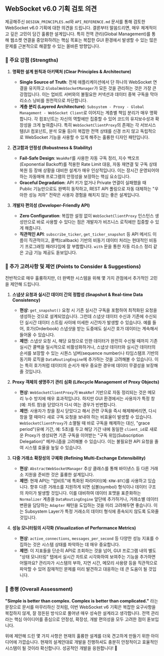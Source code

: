 ## WebSocket v6.0 기획 검토 의견

제공해주신 `DESIGN_PRINCIPLES.md`와 `API_REFERENCE.md` 문서를 통해 검토한 WebSocket v6.0 기획에 대한 의견을 드립니다. 결론부터 말씀드리면, 매우 체계적이고 깊은 고민이 담긴 훌륭한 설계입니다. 특히 전역 관리(Global Management)를 통해 웹소켓 연결을 중앙화하려는 핵심 목표는 복잡한 GUI 환경에서 발생할 수 있는 많은 문제를 근본적으로 해결할 수 있는 올바른 방향입니다.

### 🎯 주요 강점 (Strengths)

1.  **명확한 설계 원칙과 아키텍처 (Clear Principles & Architecture)**
    * **Single Source of Truth**: 전체 애플리케이션에서 단 하나의 WebSocket 연결을 유지하고 `GlobalWebSocketManager`가 모든 것을 관리하는 것은 가장 큰 강점입니다. 이는 업비트 서버와의 불필요한 커넥션과 데이터 중복 구독을 막아 리소스 낭비를 원천적으로 차단합니다.
    * **계층 분리 (Layered Architecture)**: `Subsystem - Proxy - Global Management - WebSocket Client`로 이어지는 계층별 책임 분리가 매우 명확합니다. 각 컴포넌트는 자신의 역할에만 집중할 수 있어 코드의 유지보수성과 확장성을 크게 높여줍니다. 특히 `WebSocketClientProxy`의 존재는 각 서브시스템(UI 컴포넌트, 분석 모듈 등)이 복잡한 전역 상태를 신경 쓰지 않고 독립적으로 WebSocket 기능을 사용할 수 있게 해주는 훌륭한 디자인 패턴입니다.

2.  **견고함과 안정성 (Robustness & Stability)**
    * **Fail-Safe Design**: `WeakRef`를 사용한 자동 구독 정리, 지수 백오프(Exponential Backoff)를 적용한 Rate Limit 대응, 자동 재연결 및 구독 상태 복원 등 장애 상황을 대비한 설계가 매우 인상적입니다. 이는 장시간 운영되어야 하는 자동매매 프로그램의 안정성을 보장하는 핵심 요소입니다.
    * **Graceful Degradation**: API 키가 없거나 Private 연결이 실패했을 때 Public 기능만으로도 완벽히 동작하고, REST API 폴링으로 자동 대체하는 "우아한 성능 저하" 전략은 사용자 경험을 해치지 않는 좋은 설계입니다.

3.  **개발자 편의성 (Developer-Friendly API)**
    * **Zero Configuration**: 복잡한 설정 없이 `WebSocketClientProxy` 인스턴스 생성만으로 바로 사용할 수 있다는 점은 개발자가 비즈니스 로직에만 집중할 수 있게 해줍니다.
    * **직관적인 API**: `subscribe_ticker`, `get_ticker_snapshot` 등 API 메서드 이름이 직관적이고, 콜백(callback) 기반의 비동기 데이터 처리는 현대적인 비동기 프로그래밍 패러다임에 잘 부합합니다. `with` 문을 통한 자동 리소스 정리 같은 고급 기능 제공도 돋보입니다.

### 🤔 추가 고려사항 및 제언 (Points to Consider & Suggestions)

전반적으로 매우 훌륭하지만, 더 완벽한 시스템을 위해 몇 가지 관점에서 추가적인 고민을 제안해 드립니다.

1.  **스냅샷 요청과 실시간 데이터 간의 정합성 (Snapshot & Real-time Data Consistency)**
    * **현상**: `get_snapshot()` 요청 시 기존 실시간 구독을 포함하여 최적화된 요청을 생성하는 것으로 설계되었습니다. 그런데 스냅샷 데이터 수신과 기존에 수신되던 실시간 데이터 스트림 사이에 미세한 시간차가 발생할 수 있습니다. 예를 들어, 호가(Orderbook) 스냅샷을 받는 도중에도 실시간 호가 데이터는 계속해서 들어올 수 있습니다.
    * **제언**: 스냅샷 요청 시, 해당 요청으로 인한 데이터가 완전히 수신될 때까지 기존 실시간 콜백을 일시적으로 비활성화하거나, 스냅샷 데이터와 실시간 데이터의 순서를 보장할 수 있는 시퀀스 넘버(sequence number)나 타임스탬프 기반의 동기화 로직을 `DataRoutingEngine`에 추가하는 것을 고려해볼 수 있습니다. 이는 특히 호가처럼 데이터의 순서가 매우 중요한 경우에 데이터 무결성을 보장해 줄 것입니다.

2.  **Proxy 객체의 생명주기 관리 심화 (Lifecycle Management of Proxy Objects)**
    * **현상**: `WebSocketClientProxy`가 `WeakRef` 기반으로 자동 정리되는 것은 메모리 누수 방지에 매우 효과적입니다. 하지만 GUI 환경에서는 사용자가 특정 창(예: 차트 창)을 닫았다가 다시 여는 경우가 빈번합니다.
    * **제언**: 사용자가 창을 잠시 닫았다고 해서 관련 구독을 즉시 해제해버리면, 다시 창을 열 때마다 새로 구독 요청을 보내야 하는 비효율이 발생할 수 있습니다. `WebSocketClientProxy`가 소멸될 때 바로 구독을 해제하는 대신, "grace period"(유예 기간, 예: 5초)를 두고 해당 기간 내에 동일한 `client_id`로 새로운 Proxy가 생성되면 기존 구독을 이어받는 "구독 위임(Subscription Delegation)" 메커니즘을 고려해볼 수 있습니다. 이는 불필요한 API 요청을 줄여 시스템 효율을 높일 수 있습니다.

3.  **다중 거래소 확장성의 구체화 (Refining Multi-Exchange Extensibility)**
    * **현상**: `AbstractWebSocketManager` 추상 클래스를 통해 바이낸스 등 다른 거래소 지원을 준비한 것은 훌륭한 설계입니다.
    * **제언**: 현재 API는 "업비트"에 특화된 파라미터(예: `KRW-BTC`)를 사용하고 있습니다. 향후 다른 거래소를 지원하게 되면 심볼(symbol) 형식이나 데이터 구조의 차이가 발생할 것입니다. 이를 대비하여 데이터 포맷을 표준화하는 `Normalizer` 계층을 `DataRoutingEngine` 앞단에 추가하거나, 거래소별 데이터 변환을 담당하는 `Adapter` 패턴을 도입하는 것을 미리 고려해두면 좋습니다. 이는 Subsystem Layer가 특정 거래소의 데이터 형식에 종속되지 않도록 도와줄 것입니다.

4.  **성능 모니터링의 시각화 (Visualization of Performance Metrics)**
    * **현상**: `active_connections`, `messages_per_second` 등 다양한 성능 지표를 수집하는 것은 시스템 상태를 파악하는 데 매우 중요합니다.
    * **제언**: 이 지표들을 단순히 API로 조회하는 것을 넘어, GUI 프로그램 내의 별도 "상태 모니터링" 탭에서 실시간 차트로 시각화하여 보여주는 기능을 추가하면 어떨까요? 관리자가 시스템의 부하, 지연 시간, 메모리 사용량 등을 직관적으로 파악할 수 있어 잠재적인 문제를 미리 발견하고 대응하는 데 큰 도움이 될 것입니다.

### 📜 총평 (Overall Assessment)

**"Simple is better than complex. Complex is better than complicated."** 라는 문장으로 문서를 마무리하신 것처럼, 이번 WebSocket v6 기획은 복잡한 요구사항을 복잡하지 않게, 잘 정돈된 방식으로 풀어낸 매우 성숙한 설계라고 생각합니다. 전역 관리라는 핵심 아이디어를 중심으로 안정성, 확장성, 개발 편의성을 모두 고려한 점이 돋보입니다.

위에 제안해 드린 몇 가지 사항은 현재의 훌륭한 설계를 더욱 견고하게 만들기 위한 아이디어에 가깝습니다. 현재의 설계안대로 개발을 진행하셔도 충분히 안정적이고 효율적인 시스템이 될 것이라 확신합니다. 성공적인 개발을 응원합니다! 🚀
